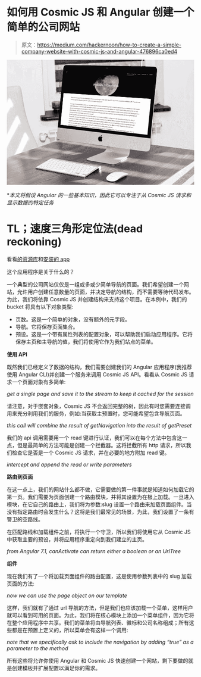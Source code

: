 # 如何用 Cosmic JS 和 Angular 创建一个简单的公司网站

> 原文：<https://medium.com/hackernoon/how-to-create-a-simple-company-website-with-cosmic-js-and-angular-476896ca0ed4>

![](img/ba71f11ec162d73d9272e5c1ad7140a1.png)

**本文将假设 Angular 的一些基本知识，因此它可以专注于从 Cosmic JS 请求和显示数据的特定任务*

# TL；速度三角形定位法(dead reckoning)

看看[的资源库](https://github.com/cosmicjs/angular-company-website)和[安装的 app](https://cosmicjs.com/apps/angular-company-website)

这个应用程序是关于什么的？

一个典型的公司网站仅仅是一组或多或少简单导航的页面。我们希望创建一个网站，允许用户创建任意数量的页面，并决定导航的结构，而不需要等待代码发布。为此，我们将依靠 Cosmic JS 并创建结构来支持这个项目。在本例中，我们的 bucket 将具有以下对象类型:

*   页数。这是一个简单的对象，没有额外的元字段。
*   导航。它将保存页面集合。
*   预设。这是一个带有属性列表的配置对象，可以帮助我们启动应用程序。它将保存主页和主导航的值，我们将使用它作为我们站点的菜单。

**使用 API**

既然我们已经定义了数据的结构，我们需要创建我们的 Angular 应用程序(我推荐使用 Angular CLI)并创建一个服务来调用 Cosmic JS API。看看从 Cosmic JS 请求一个页面对象有多简单:

*get a single page and save it to the stream to keep it cached for the session*

请注意，对于嵌套对象，Cosmic JS 不会返回完整的树，因此有时您需要连接调用来充分利用我们的服务，例如:当获取主预置时，您可能希望包含导航页面。

*this call will combine the result of getNavigation into the result of getPreset*

我们的 api 调用需要用一个 read 键进行认证，我们可以在每个方法中包含这一点，但是最简单的方法可能是创建一个拦截器。这将拦截所有 http 请求，所以我们检查它是否是一个 Cosmic JS 请求，并在必要的地方附加 read 键。

*intercept and append the read or write parameters*

**路由到页面**

在这一点上，我们的网站什么都不做，它需要做的第一件事就是知道如何加载它的第一页。我们需要为页面创建一个路由模块，并将其设置为在根上加载。一旦进入模块，在它自己的路由上，我们将为参数:slug 设置一个路由来加载页面组件。当没有指定路由时会发生什么？这将是我们最常见的场景，为此，我们设置了一条有警卫的空路线。

在匹配路线和加载组件之前，将执行一个守卫，所以我们将使用它从 Cosmic JS 中获取主要的预设，并将应用程序重定向到我们建立的主页。

*from Angular 7.1, canActivate can return either a boolean or an UrlTree*

**组件**

现在我们有了一个将加载页面组件的路由配置，这是使用参数列表中的 slug 加载页面的方法:

*now we can use the page object on our template*

这样，我们就有了通过 url 导航的方法，但是我们也应该加载一个菜单，这样用户就可以看到可用的页面。为此，我们将在核心模块上添加一个菜单组件，因为它将在整个应用程序中共享。我们的菜单将由导航列表、徽标和公司名称组成；所有这些都是在预置上定义的，所以菜单会有这样一个调用:

*note that we specifically ask to include the navigation by adding “true” as a parameter to the method*

所有这些将允许你使用 Angular 和 Cosmic JS 快速创建一个网站，剩下要做的就是创建模板并扩展配置以满足你的需求。